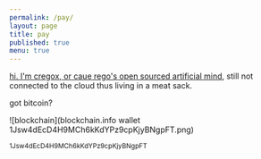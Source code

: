 ```yaml
---
permalink: /pay/
layout: page
title: pay
published: true
menu: true
---
```


[hi. I'm cregox, or caue rego's open sourced artificial mind](http://patreon.com/cregox), still not connected to the cloud thus living in a meat sack.

got bitcoin?

![blockchain](blockchain.info wallet 1Jsw4dEcD4H9MCh6kKdYPz9cpKjyBNgpFT.png)

<small>1Jsw4dEcD4H9MCh6kKdYPz9cpKjyBNgpFT</small>

